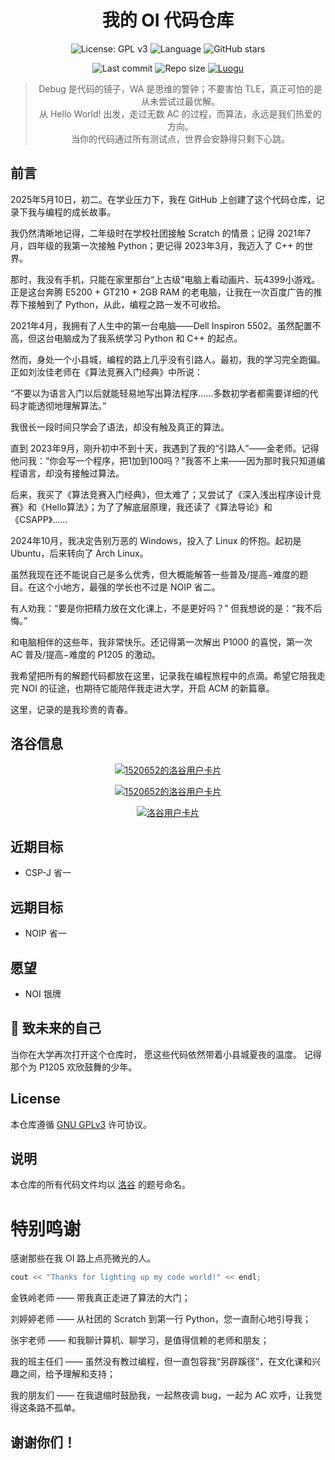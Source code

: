<div align="center">
  
# 我的 OI 代码仓库

</div>

<div align="center">

![License: GPL v3](https://img.shields.io/badge/License-GPLv3-blue.svg)
![Language](https://img.shields.io/badge/language-C%2B%2B-blue)
![GitHub stars](https://img.shields.io/github/stars/LINMOH/algo_code?style=social)

</div>

<div align="center">

![Last commit](https://img.shields.io/github/last-commit/LINMOH/algo_code)
![Repo size](https://img.shields.io/github/repo-size/LINMOH/algo_code)
[![Luogu](https://img.shields.io/badge/洛谷主页-LINMOHAN-orange?logo=liberapay&logoColor=white)](https://www.luogu.com.cn/user/1520652)

</div>

<div align="center">

> Debug 是代码的镜子，WA 是思维的警钟；不要害怕 TLE，真正可怕的是从未尝试过最优解。  
> 从 Hello World! 出发，走过无数 AC 的过程，而算法，永远是我们热爱的方向。  
> 当你的代码通过所有测试点，世界会安静得只剩下心跳。

</div>

## 前言

2025年5月10日，初二。在学业压力下，我在 GitHub 上创建了这个代码仓库，记录下我与编程的成长故事。

我仍然清晰地记得，二年级时在学校社团接触 Scratch 的情景；记得 2021年7月，四年级的我第一次接触 Python；更记得 2023年3月，我迈入了 C++ 的世界。

那时，我没有手机，只能在家里那台“上古级”电脑上看动画片、玩4399小游戏。正是这台奔腾 E5200 + GT210 + 2GB RAM 的老电脑，让我在一次百度广告的推荐下接触到了 Python，从此，编程之路一发不可收拾。

2021年4月，我拥有了人生中的第一台电脑——Dell Inspiron 5502。虽然配置不高，但这台电脑成为了我系统学习 Python 和 C++ 的起点。

然而，身处一个小县城，编程的路上几乎没有引路人。最初，我的学习完全跑偏。正如刘汝佳老师在《算法竞赛入门经典》中所说：

“不要以为语言入门以后就能轻易地写出算法程序……多数初学者都需要详细的代码才能透彻地理解算法。”

我很长一段时间只学会了语法，却没有触及真正的算法。

直到 2023年9月，刚升初中不到十天，我遇到了我的“引路人”——金老师。记得他问我：“你会写一个程序，把1加到100吗？”我答不上来——因为那时我只知道编程语言，却没有接触过算法。

后来，我买了《算法竞赛入门经典》，但太难了；又尝试了《深入浅出程序设计竞赛》和《Hello算法》；为了了解底层原理，我还读了《算法导论》和《CSAPP》……

2024年10月，我决定告别万恶的 Windows，投入了 Linux 的怀抱。起初是 Ubuntu，后来转向了 Arch Linux。

虽然我现在还不能说自己是多么优秀，但大概能解答一些普及/提高−难度的题目。在这个小地方，最强的学长也不过是 NOIP 省二。

有人劝我：“要是你把精力放在文化课上，不是更好吗？” 但我想说的是：“我不后悔。”

和电脑相伴的这些年，我非常快乐。还记得第一次解出 P1000 的喜悦，第一次 AC 普及/提高−难度的 P1205 的激动。

我希望把所有的解题代码都放在这里，记录我在编程旅程中的点滴。希望它陪我走完 NOI 的征途，也期待它能陪伴我走进大学，开启 ACM 的新篇章。

这里，记录的是我珍贵的青春。

## 洛谷信息

<div align="center">

[![1520652的洛谷用户卡片](https://api.jerryz.com.cn/about?id=1520652&dark_mode=true)](https://www.luogu.com.cn/user/1520652)

[![1520652的洛谷用户卡片](https://api.jerryz.com.cn/practice?id=1520652&dark_mode=true)](https://www.luogu.com.cn/user/1520652)

[![洛谷用户卡片](https://api.jerryz.com.cn/guzhi?id=1520652&scores=100,21,0,0,0&dark_mode=true)](https://www.luogu.com.cn/user/1520652)

</div>

## 近期目标

- CSP-J 省一

## 远期目标

- NOIP 省一

## 愿望

- NOI 银牌

## 🌌 致未来的自己

当你在大学再次打开这个仓库时，
愿这些代码依然带着小县城夏夜的温度。
记得那个为 P1205 欢欣鼓舞的少年。

## License

本仓库遵循 [GNU GPLv3](https://www.gnu.org/licenses/gpl-3.0.html) 许可协议。

## 说明

本仓库的所有代码文件均以 [洛谷](https://www.luogu.com.cn/) 的题号命名。

# 特别鸣谢

感谢那些在我 OI 路上点亮微光的人。

```C++
cout << "Thanks for lighting up my code world!" << endl;
```

金铁岭老师 —— 带我真正走进了算法的大门；

刘婷婷老师 —— 从社团的 Scratch 到第一行 Python，您一直耐心地引导我；

张宇老师 —— 和我聊计算机、聊学习，是值得信赖的老师和朋友；

我的班主任们 —— 虽然没有教过编程，但一直包容我“另辟蹊径”，在文化课和兴趣之间，给予理解和支持；

我的朋友们 —— 在我退缩时鼓励我，一起熬夜调 bug，一起为 AC 欢呼，让我觉得这条路不孤单。

## 谢谢你们！

